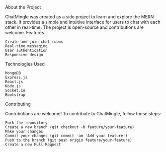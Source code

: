 About the Project

ChatMingle was created as a side project to learn and explore the MERN stack. It provides a simple and intuitive interface for users to chat with each other in real-time. The project is open-source and contributions are welcome.
Features

    Create and join chat rooms
    Real-time messaging
    User authentication
    Responsive design

Technologies Used

    MongoDB
    Express.js
    React.js
    Node.js
    Socket.io
    Bootstrap

Contributing

Contributions are welcome! To contribute to ChatMingle, follow these steps:

    Fork the repository
    Create a new branch (git checkout -b feature/your-feature)
    Make your changes
    Commit your changes (git commit -am 'Add your feature')
    Push to the branch (git push origin feature/your-feature)
    Create a new Pull Request
